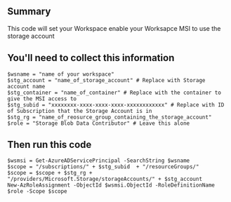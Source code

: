 
## Summary
This code will set your Workspace enable your Worksapce MSI to use the storage account

## You'll need to collect this information

```
$wsname = "name of your workspace"
$stg_account = "name_of_storage_account" # Replace with Storage account name
$stg_container = "name_of_container" # Replace with the container to give the MSI access to
$stg_subid = "xxxxxxxx-xxxx-xxxx-xxxx-xxxxxxxxxxxx" # Replace with ID of Subscription that the Storage Account is in
$stg_rg = "name_of_reosurce_group_containing_the_storage_account"
$role = "Storage Blob Data Contributor" # Leave this alone
```
## Then run this code

```
$wsmsi = Get-AzureADServicePrincipal -SearchString $wsname
$scope = "/subscriptions/" + $stg_subid  + "/resourceGroups/" 
$scope = $scope + $stg_rg + "/providers/Microsoft.Storage/storageAccounts/" + $stg_account 
New-AzRoleAssignment -ObjectId $wsmsi.ObjectId -RoleDefinitionName $role -Scope $scope
```
